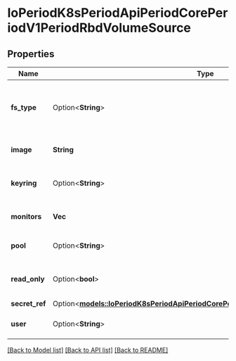 # IoPeriodK8sPeriodApiPeriodCorePeriodV1PeriodRbdVolumeSource

## Properties

Name | Type | Description | Notes
------------ | ------------- | ------------- | -------------
**fs_type** | Option<**String**> | fsType is the filesystem type of the volume that you want to mount. Tip: Ensure that the filesystem type is supported by the host operating system. Examples: \"ext4\", \"xfs\", \"ntfs\". Implicitly inferred to be \"ext4\" if unspecified. More info: https://kubernetes.io/docs/concepts/storage/volumes#rbd | [optional]
**image** | **String** | image is the rados image name. More info: https://examples.k8s.io/volumes/rbd/README.md#how-to-use-it | 
**keyring** | Option<**String**> | keyring is the path to key ring for RBDUser. Default is /etc/ceph/keyring. More info: https://examples.k8s.io/volumes/rbd/README.md#how-to-use-it | [optional]
**monitors** | **Vec<String>** | monitors is a collection of Ceph monitors. More info: https://examples.k8s.io/volumes/rbd/README.md#how-to-use-it | 
**pool** | Option<**String**> | pool is the rados pool name. Default is rbd. More info: https://examples.k8s.io/volumes/rbd/README.md#how-to-use-it | [optional]
**read_only** | Option<**bool**> | readOnly here will force the ReadOnly setting in VolumeMounts. Defaults to false. More info: https://examples.k8s.io/volumes/rbd/README.md#how-to-use-it | [optional]
**secret_ref** | Option<[**models::IoPeriodK8sPeriodApiPeriodCorePeriodV1PeriodLocalObjectReference**](io.k8s.api.core.v1.LocalObjectReference.md)> |  | [optional]
**user** | Option<**String**> | user is the rados user name. Default is admin. More info: https://examples.k8s.io/volumes/rbd/README.md#how-to-use-it | [optional]

[[Back to Model list]](../README.md#documentation-for-models) [[Back to API list]](../README.md#documentation-for-api-endpoints) [[Back to README]](../README.md)


